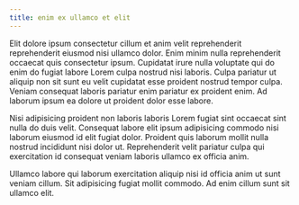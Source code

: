```yaml
---
title: enim ex ullamco et elit
---
```


Elit dolore ipsum consectetur cillum et anim velit reprehenderit reprehenderit eiusmod nisi ullamco dolor. Enim minim nulla reprehenderit occaecat quis consectetur ipsum. Cupidatat irure nulla voluptate qui do enim do fugiat labore Lorem culpa nostrud nisi laboris. Culpa pariatur ut aliquip non sit sunt eu velit cupidatat esse proident nostrud tempor culpa. Veniam consequat laboris pariatur enim pariatur ex proident enim. Ad laborum ipsum ea dolore ut proident dolor esse labore.

Nisi adipisicing proident non laboris laboris Lorem fugiat sint occaecat sint nulla do duis velit. Consequat labore elit ipsum adipisicing commodo nisi laborum eiusmod id elit fugiat dolor. Proident quis laborum mollit nulla nostrud incididunt nisi dolor ut. Reprehenderit velit pariatur culpa qui exercitation id consequat veniam laboris ullamco ex officia anim.

Ullamco labore qui laborum exercitation aliquip nisi id officia anim ut sunt veniam cillum. Sit adipisicing fugiat mollit commodo. Ad enim cillum sunt sit ullamco elit.